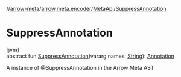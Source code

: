 //[arrow-meta](../../../index.md)/[arrow.meta.encoder](../index.md)/[MetaApi](index.md)/[SuppressAnnotation](-suppress-annotation.md)

# SuppressAnnotation

[jvm]\
abstract fun [SuppressAnnotation](-suppress-annotation.md)(vararg names: [String](https://kotlinlang.org/api/latest/jvm/stdlib/kotlin/-string/index.html)): [Annotation](../../arrow.meta.ast/-annotation/index.md)

A instance of @SuppressAnnotation in the Arrow Meta AST
